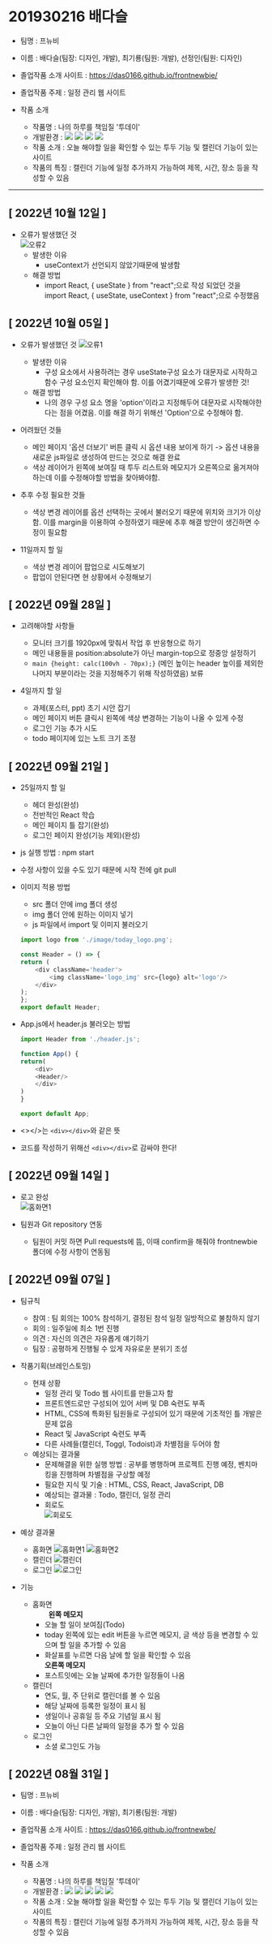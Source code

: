 # 201930216 배다슬
+ 팀명 : 프뉴비
+ 이름 : 배다슬(팀장: 디자인, 개발), 최기룡(팀원: 개발), 선정인(팀원: 디자인)
+ 졸업작품 소개 사이트 : https://das0166.github.io/frontnewbie/
+ 졸업작품 주제 : 일정 관리 웹 사이트

+ 작품 소개
    - 작품명 : 나의 하루를 책임질 '투데이'
    - 개발환경 : <img src="https://img.shields.io/badge/HTML5-E34F26?style=for-the-badge&logo=HTML5&logoColor=white"> <img src="https://img.shields.io/badge/CSS3-1572B6?style=for-the-badge&logo=CSS3&logoColor=white"> <img src="https://img.shields.io/badge/React-61DAFB?style=for-the-badge&logo=React&logoColor=black"> <img src="https://img.shields.io/badge/JavaScript-F7DF1E?style=for-the-badge&logo=JavaScript&logoColor=white">
    - 작품 소개 : 오늘 해야할 일을 확인할 수 있는 투두 기능 및 캘린더 기능이 있는 사이트
    - 작품의 특징 : 캘린더 기능에 일정 추가까지 가능하여 제목, 시간, 장소 등을 작성할 수 있음

---
##  [ 2022년 10월 12일 ]
- 오류가 발생했던 것<br>
    ![오류2](./%EC%98%A4%EB%A5%98/%EC%98%A4%EB%A5%982.png)
     - 발생한 이유 
        - useContext가 선언되지 않았기때문에 발생함
    - 해결 방법
        - import React, { useState } from "react";으로 작성 되었던 것을 import React, { useState, useContext } from "react";으로 수정했음

##  [ 2022년 10월 05일 ]
+ 오류가 발생했던 것
    ![오류1](./%EC%98%A4%EB%A5%98/%EC%98%A4%EB%A5%981.png)
    - 발생한 이유 
        - 구성 요소에서 사용하려는 경우 useState구성 요소가 대문자로 시작하고 함수 구성 요소인지 확인해야 함. 이를 어겼기때문에 오류가 발생한 것!
    - 해결 방법
        - 나의 경우 구성 요소 명을 'option'이라고 지정해두어 대문자로 시작해야한다는 점을 어겼음. 이를  해결 하기 위해선 'Option'으로 수정해야 함.
        
+ 어려웠던 것들
    - 메인 페이지 '옵션 더보기' 버튼 클릭 시 옵션 내용 보이게 하기 -> 옵션 내용을 새로운 js파일로 생성하여 만드는 것으로 해결 완료
    - 색상 레이어가 왼쪽에 보여질 때 투두 리스트와 메모지가 오른쪽으로 옮겨져야하는데 이를 수정해야할 방법을 찾아봐야함.

+ 추후 수정 필요한 것들
    - 색상 변경 레이어를 옵션 선택하는 곳에서 불러오기 때문에 위치와 크기가 이상함. 이를 margin을 이용하여 수정하였기 때문에 추후 해결 방안이 생긴하면 수정이 필요함

+ 11일까지 할 일
    - 색상 변경 레이어 팝업으로 시도해보기
    - 팝업이 안된다면 현 상황에서 수정해보기

##  [ 2022년 09월 28일 ]
+ 고려해야할 사항들
    - 모니터 크기를 1920px에 맞춰서 작업 후 반응형으로 하기
    - 메인 내용들을 position:absolute가 아닌 margin-top으로 정중앙 설정하기
    - ```main {height: calc(100vh - 70px);}``` (메인 높이는 header 높이를 제외한 나머지 부분이라는 것을 지정해주기 위해 작성하였음) 보류

+ 4일까지 할 일
    - 과제(포스터, ppt) 초기 시안 잡기
    - 메인 페이지 버튼 클릭시 왼쪽에 색상 변경하는 기능이 나올 수 있게 수정
    - 로그인 기능 추가 시도
    - todo 페이지에 있는 노트 크기 조정

##  [ 2022년 09월 21일 ]
+ 25일까지 할 일
    - 헤더 완성(완성)
    - 전반적인 React 학습
    - 메인 페이지 틀 잡기(완성)
    - 로그인 페이지 완성(기능 제외)(완성)

+ js 실행 방법 : npm start
+ 수정 사항이 있을 수도 있기 때문에 시작 전에 git pull
+ 이미지 적용 방법
    - src 폴더 안에 img 폴더 생성
    - img 폴더 안에 원하는 이미지 넣기
    - js 파일에서 import 및 이미지 불러오기
    ```js
    import logo from './image/today_logo.png';

    const Header = () => {
	return (
		<div className='header'>
            <img className='logo_img' src={logo} alt='logo'/>
		</div>
	);
    };
    export default Header;
    ```
+ App.js에서 header.js 불러오는 방법
    ```js
    import Header from './header.js';

   function App() {
    return(
        <div>
        <Header/>
        </div>
    )
    }

    export default App;
    ```
+ <></>는 ```<div></div>```와 같은 뜻
+ 코드를 작성하기 위해선 ```<div></div>```로 감싸야 한다!

##  [ 2022년 09월 14일 ]
+ 로고 완성  
    ![홈화면1](./img/%ED%88%AC%EB%8D%B0%EC%9D%B4_%EB%A1%9C%EA%B3%A0.png)

+ 팀원과 Git repository 연동
    - 팀원이 커밋 하면 Pull requests에 뜸, 이때 confirm을 해줘야 frontnewbie 폴더에 수정 사항이 연동됨

##  [ 2022년 09월 07일 ]
+ 팀규칙
    - 참여 : 팀 회의는 100% 참석하기, 결정된 참석 일정 일방적으로 불참하지 않기
    - 회의 : 일주일에 최소 1번 진행
    - 의견 : 자신의 의견은 자유롭게 얘기하기
    - 팀장 : 공평하게 진행될 수 있게 자유로운 분위기 조성
+ 작품기획(브레인스토밍)
    - 현재 상황
        - 일정 관리 및 Todo 웹 사이트를 만들고자 함
        - 프론트엔드로만 구성되어 있어 서버 및 DB 숙련도 부족
        - HTML, CSS에 특화된 팀원들로 구성되어 있기 때문에 기초적인 틀 개발은 문제 없음
        - React 및 JavaScript 숙련도 부족
        - 다른 사례들(캘린더, Toggl, Todoist)과 차별점을 두어야 함
    - 예상되는 결과물
        - 문제해결을 위한 실행 방법 : 공부를 병행하며 프로젝트 진행 예정, 벤치마킹을 진행하며 차별점을 구상할 예정 
        - 필요한 지식 및 기술 : HTML, CSS, React, JavaScript, DB
        - 예상되는 결과물 : Todo, 캘린더, 일정 관리
        - 회로도  
        ![회로도](./img/%ED%88%AC%EB%8D%B0%EC%9D%B4_%ED%9A%8C%EB%A1%9C%EB%8F%84.png)
+ 예상 결과물
    - 홈화면
    ![홈화면1](./img/%ED%88%AC%EB%8D%B0%EC%9D%B4_%ED%99%88%ED%99%94%EB%A9%B4.png)
    ![홈화면2](./img/%ED%88%AC%EB%8D%B0%EC%9D%B4_%ED%99%88%ED%99%94%EB%A9%B42.png)
    - 캘린더
    ![캘린더](./img/%ED%88%AC%EB%8D%B0%EC%9D%B4_%EC%BA%98%EB%A6%B0%EB%8D%94.png)
    - 로그인
    ![로그인](./img/%ED%88%AC%EB%8D%B0%EC%9D%B4_%EB%A1%9C%EA%B7%B8%EC%9D%B8.png)

+ 기능
    + 홈화면<br>
         &nbsp;&nbsp;&nbsp;&nbsp;&nbsp;&nbsp;&nbsp;&nbsp;**왼쪽 메모지**
        + 오늘 할 일이 보여짐(Todo)
        + today 왼쪽에 있는 edit 버튼을 누르면 메모지, 글 색상 등을 변경할 수 있으며 할 일을 추가할 수 있음
        + 화살표를 누르면 다음 날에 할 일을 확인할 수 있음<br> **오른쪽 메모지**
        + 포스트잇에는 오늘 날짜에 추가한 일정들이 나옴
    + 캘린더
        + 연도, 월, 주 단위로 캘린더를 볼 수 있음
        + 해당 날짜에 등록한 일정이 표시 됨
        + 생일이나 공휴일 등 주요 기념일 표시 됨
        + 오늘이 아닌 다른 날짜의 일정을 추가 할 수 있음
    + 로그인
        + 소셜 로그인도 가능



##  [ 2022년 08월 31일 ]
+ 팀명 : 프뉴비
+ 이름 : 배다슬(팀장: 디자인, 개발), 최기룡(팀원: 개발)
+ 졸업작품 소개 사이트 : https://das0166.github.io/frontnewbe/
+ 졸업작품 주제 : 일정 관리 웹 사이트

+ 작품 소개
    - 작품명 : 나의 하루를 책임질 '투데이'
    - 개발환경 : <img src="https://img.shields.io/badge/HTML5-E34F26?style=for-the-badge&logo=HTML5&logoColor=white"> <img src="https://img.shields.io/badge/CSS3-1572B6?style=for-the-badge&logo=CSS3&logoColor=white"> <img src="https://img.shields.io/badge/React-61DAFB?style=for-the-badge&logo=React&logoColor=black"> <img src="https://img.shields.io/badge/JavaScript-F7DF1E?style=for-the-badge&logo=JavaScript&logoColor=white"> <img src="https://img.shields.io/badge/MySQL-4479A1?style=for-the-badge&logo=MySQL&logoColor=white">
    - 작품 소개 : 오늘 해야할 일을 확인할 수 있는 투두 기능 및 캘린더 기능이 있는 사이트
    - 작품의 특징 : 캘린더 기능에 일정 추가까지 가능하여 제목, 시간, 장소 등을 작성할 수 있음
